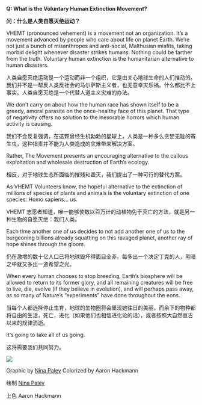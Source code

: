 **Q: What is the Voluntary Human Extinction Movement?**

**问：什么是人类自愿灭绝运动？**

VHEMT (pronounced vehement) is a movement not an organization. It’s a movement advanced by people who care about life on planet Earth. We’re not just a bunch of misanthropes and anti-social, Malthusian misfits, taking morbid delight whenever disaster strikes humans. Nothing could be farther from the truth. Voluntary human extinction is the humanitarian alternative to human disasters.

人类自愿灭绝运动是一个运动而非一个组织，它是由关心地球生命的人们推动的。我们并不是一帮反人类反社会的马尔萨斯主义者，也无意幸灾乐祸。什么都比不上事实。人类自愿灭绝是一个代替人道主义灾难的办法。

We don’t carry on about how the human race has shown itself to be a greedy, amoral parasite on the once-healthy face of this planet. That type of negativity offers no solution to the inexorable horrors which human activity is causing.

我们不会反复强调，在这颗曾经生机勃勃的星球上，人类是一种多么贪婪无耻的寄生虫，这种指责并不能为人类造成的灾难带来解决方案。

Rather, The Movement presents an encouraging alternative to the callous exploitation and wholesale destruction of Earth’s ecology. 

相反，对于地球生态所面临的摧残和毁灭，我们提出了一种可行的替代方案。

As VHEMT Volunteers know, the hopeful alternative to the extinction of millions of species of plants and animals is the voluntary extinction of one species: Homo sapiens... us.

VHEMT 志愿者知道，唯一能够使数以百万计的动植物免于灭亡的方法，就是另一种生物的自愿灭绝：我们人类。

Each time another one of us decides to not add another one of us to the burgeoning billions already squatting on this ravaged planet, another ray of hope shines through the gloom.

仍在激增的数十亿人口已将地球毁坏得面目全非。每多出一个决定丁克的人，黑暗之中就又多出一道希望之光。

When every human chooses to stop breeding, Earth’s biosphere will be allowed to return to its former glory, and all remaining creatures will be free to live, die, evolve (if they believe in evolution), and will perhaps pass away, as so many of Nature’s “experiments” have done throughout the eons.

当每个人都选择停止生育，地球的生物圈将会重现她往日的美丽，而余下的物种都将自由的生活，死亡，进化（如果他们也相信进化论的话），或者按照大自然亘古以来的规律消逝。

It’s going to take all of us going. 

这将需要我们共同努力。

![](https://www.vhemt.org/colorvisualize.jpg)

Graphic by [Nina Paley](https://www.vhemt.org/paleyart.htm)
Colorized by Aaron Hackmann

绘制 [Nina Paley](https://www.vhemt.org/paleyart.htm)

上色 Aaron Hackmann
